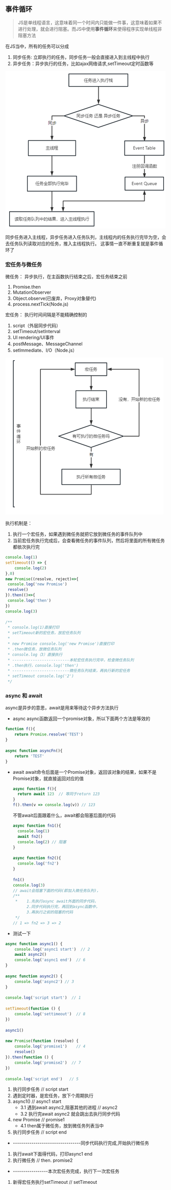 ## 事件循环

> JS是单线程语言，这意味着同一个时间内只能做一件事，这意味着如果不进行处理，就会进行阻塞。而JS中使用**事件循环**来使得程序实现单线程非阻塞方法

在JS当中，所有的任务可以分成
1. 同步任务: 立即执行的任务，同步任务一般会直接进入到主线程中执行
2. 异步任务：异步执行的任务，比如ajax网络请求,setTimeout定时函数等

![图片](../../../public/js09.png)

同步任务进入主线程，异步任务进入任务队列，主线程内的任务执行完毕为空，会去任务队列读取对应的任务，推入主线程执行。
这事情一直不断重复就是事件循环了


### 宏任务与微任务

微任务： 异步执行，在主函数执行结束之后，宏任务结束之前
1. Promise.then
2. MutationObserver
3. Object.observe(已废弃，Proxy对象替代)
4. process.nextTick(Node.js)

宏任务： 执行时间间隔是不能精确控制的
1. script（外层同步代码）
2. setTimeout/setInterval
3. UI rendering/UI事件
4. postMessage、MessageChannel
5. setImmediate、I/O（Node.js）

![图片](../../../public/js10.png)

执行机制是：
1. 执行一个宏任务，如果遇到微任务就把它放到微任务的事件队列中
2. 当前宏任务执行完成后，会查看微任务的事件队列，然后将里面的所有微任务都依次执行完

```js
console.log(1)
setTimeout(() => {
    console.log(2)
},0)
new Promise((resolve, reject)=>{
 console.log('new Promise')
 resolve()
}).then(()=>{
 console.log('then')
})
console.log(3)

/**
 * console.log(1)直接打印
 * setTimeout新的宏任务，放宏任务队列
 * 
 * new Promise console.log('new Promise')直接打印
 * .then微任务，放微任务队列
 * console.log（3）直接执行
 * -------------------------本轮宏任务执行完毕，检查微任务队列
 * .then执行，console.log('then')
 * -------------------------微任务队列结束，再执行新的宏任务
 * setTimeout console.log('2')
 */
```

### async 和 await
async是异步的意思，await是用来等待这个异步方法执行

- async
  async函数返回一个promise对象，所以下面两个方法是等效的
```js
function f(){
    return Promise.resolve('TEST')
}

async function asyncFn(){
    return 'TEST'
}
```
- await
  await命令后面是一个Promise对象，返回该对象的结果，如果不是Promise对象，就直接返回对应的值
  ```js
  async function f(){
    return await 123  // 等同于return 123
  }
  f().then(v => console.log(v)) // 123
  ```
  不管await后面跟着什么，await都会阻塞后面的代码
  ```js
  async function fn1(){
    console.log(1)
    await fn2()
    console.log(2) // 阻塞
  }

  async function fn2(){
    console.log('fn2')
  }

  fn1()
  console.log(3)
  // await会阻塞下面的代码(即加入微任务队列)，
  /**
   *    1.先执行async await外面的同步代码，
        2.同步代码执行完，再回到async函数中，
        3.再执行之前的阻塞的代码
   */
  // 1 => fn2 => 3 => 2
  ```


- 测试一下
```js
async function async1() {
    console.log('async1 start')  // 2
    await async2()
    console.log('async1 end')  // 6
}

async function async2() {
    console.log('async2') // 3
}

console.log('script start')  // 1

setTimeout(function () {
    console.log('settimeout')  // 8
})

async1()

new Promise(function (resolve) {
    console.log('promise1')    // 4
    resolve()
}).then(function () {
    console.log('promise2')  // 7
})

console.log('script end')   // 5
```
1. 执行同步任务    //  script start
2. 遇到定时器，是宏任务，放下个周期执行
3. async1()         // async1 start
    - 3.1 遇到await async2,阻塞其他的进程   // async2
    - 3.2 执行完await async2 就会跳出去执行同步代码
4. new Promise  // promise1
    - 4.1 then属于微任务，放到微任务列表当中
5. 执行同步任务  //  script end
- ---------------------------------同步代码执行完成,开始执行微任务
1. 执行await下面得代码，打印async1 end
2. 执行微任务 //  then. promise2
- -----------------本次宏任务完成，执行下一次宏任务
1. 新得宏任务执行setTimeout  //  setTimeout

